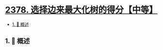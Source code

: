 # [2378. 选择边来最大化树的得分【中等】](https://github.com/Tdahuyou/TNotes.leetcode/tree/main/notes/2378.%20%E9%80%89%E6%8B%A9%E8%BE%B9%E6%9D%A5%E6%9C%80%E5%A4%A7%E5%8C%96%E6%A0%91%E7%9A%84%E5%BE%97%E5%88%86%E3%80%90%E4%B8%AD%E7%AD%89%E3%80%91)

<!-- region:toc -->

- [1. 📝 概述](#1--概述)

<!-- endregion:toc -->

## 1. 📝 概述
